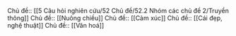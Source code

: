 Chủ đề:: [[5 Câu hỏi nghiên cứu/52 Chủ đề/52.2 Nhóm các chủ đề 2/Truyền thông]]
Chủ đề:: [[Nuông chiều]]
Chủ đề:: [[Cảm xúc]]
Chủ đề:: [[Cái đẹp, nghệ thuật]]
Chủ đề:: [[Văn hoá]]